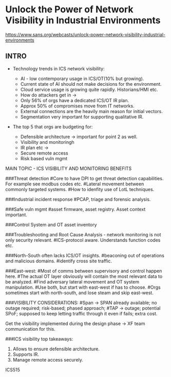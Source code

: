# Unlock the Power of Network Visibility in Industrial Environments
https://www.sans.org/webcasts/unlock-power-network-visibility-industrial-environments  

## INTRO
- Technology trends in ICS network visibility: 
  - AI - low contemporary usage in ICS/OT(10% but growing).
  - Current state of AI should not make decisions for the environment.
  - Cloud service usage is growing quite rapidly. Historians/HMI etc.
  - How do attackers get in -> 
  - Only 56% of orgs have a dedicated ICS/OT IR plan.
  - Approx 50% of compromises move from IT networks.
  - External connections are the heavily main reason for initial vectors.
  - Segmentation very important for supporting qualitative IR.

- The top 5 that orgs are budgeting for:
  - Defensible architecture -> important for point 2 as well.
  - Visibility and monitoringh
  - IR plan etc -> 
  - Secure remote access
  - Risk based vuln mgmt


MAIN TOPIC - ICS VISIBILITY AND MONITORING BENEFITS

###Threat detection
#Core to have DPI to get threat detection capabilities. For example see modbus codes etc.
#Lateral movement between commonly targeted systems.
#How to idenfity use of LotL techniques.

###Industrial incident response
#PCAP, triage and forensic analysis.

###Safe vuln mgmt
#asset firmware, asset registry. Asset context important.

###Control System and OT asset inventory

###Troubleshooting and Root Cause Analysis - network monitoring is not only security relevant.
#ICS-protocol aware. Understands function codes etc.

###North-South often lacks ICS/OT insights.
#beaconing out of operations and malicious domains.
#identify cross site traffic.

###East-west:
#Most of comms between supervisory and control happen here.
#The actual OT layer obviously will contain the most relevant data to be analyzed.
#Find adversary lateral movement and OT system manipulation.
#Use both, but start with east-west if has to choose.
#Orgs sometimes start with north-south, and lose steam and skip east-west.

###VISIBILITY CONSIDERATIONS:
#Span -> SPAN already available; no outage required; risk-based; phased approach; 
#TAP -> outage; potential SPoF; supposed to keep letting traffic through it even if fails; extra cost.

Get the visibility implemented during the design phase -> XF team communication for this.

###ICS visibility top takeaways:
1. Allows to ensure defensible architecture.
2. Supports IR.
3. Manage remote access securely.

ICS515
